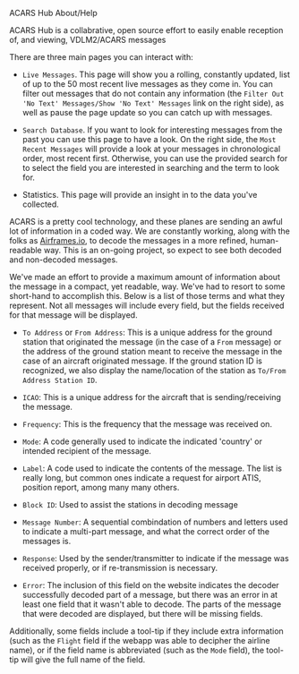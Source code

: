 ACARS Hub About/Help

ACARS Hub is a collabrative, open source effort to easily enable reception of, and viewing, VDLM2/ACARS messages

There are three main pages you can interact with:

* `Live Messages`. This page will show you a rolling, constantly updated, list of up to the 50 most recent live messages as they come in. You can filter out messages that do not contain any information (the `Filter Out 'No Text' Messages/Show 'No Text' Messages` link on the right side), as well as pause the page update so you can catch up with messages.

* `Search Database`. If you want to look for interesting messages from the past you can use this page to have a look. On the right side, the `Most Recent Messages` will provide a look at your messages in chronological order, most recent first. Otherwise, you can use the provided search for to select the field you are interested in searching and the term to look for.

* Statistics. This page will provide an insight in to the data you've collected.

ACARS is a pretty cool technology, and these planes are sending an awful lot of information in a coded way. We are constantly working, along with the folks as [Airframes.io](airframes.io), to decode the messages in a more refined, human-readable way. This is an on-going project, so expect to see both decoded and non-decoded messages.

We've made an effort to provide a maximum amount of information about the message in a compact, yet readable, way. We've had to resort to some short-hand to accomplish this. Below is a list of those terms and what they represent. Not all messages will include every field, but the fields received for that message will be displayed.

* `To Address` or `From Address`: This is a unique address for the ground station that originated the message (in the case of a `From` message) or the address of the ground station meant to receive the message in the case of an aircraft originated message. If the ground station ID is recognized, we also display the name/location of the station as `To/From Address Station ID`.

* `ICAO`: This is a unique address for the aircraft that is sending/receiving the message.

* `Frequency`: This is the frequency that the message was received on.

* `Mode`: A code generally used to indicate the indicated 'country' or intended recipient of the message.

* `Label`: A code used to indicate the contents of the message. The list is really long, but common ones indicate a request for airport ATIS, position report, among many many others.

* `Block ID`: Used to assist the stations in decoding message

* `Message Number`: A sequential combindation of numbers and letters used to indicate a multi-part message, and what the correct order of the messages is.

* `Response`: Used by the sender/transmitter to indicate if the message was received properly, or if re-transmission is necessary.

* `Error`: The inclusion of this field on the website indicates the decoder successfully decoded part of a message, but there was an error in at least one field that it wasn't able to decode. The parts of the message that were decoded are displayed, but there will be missing fields.

Additionally, some fields include a tool-tip if they include extra information (such as the `Flight` field if the webapp was able to decipher the airline name), or if the field name is abbreviated (such as the `Mode` field), the tool-tip will give the full name of the field.

